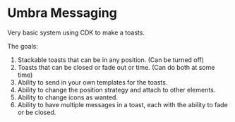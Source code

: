 # Umbra Messaging
Very basic system using CDK to make a toasts. 

The goals:
1) Stackable toasts that can be in any position. (Can be turned off)
2) Toasts that can be closed or fade out or time. (Can do both at some time)
3) Ability to send in your own templates for the toasts.
4) Ability to change the position strategy and attach to other elements.
5) Ability to change icons as wanted.
6) Ability to have multiple messages in a toast, each with the ability to fade or be closed.
